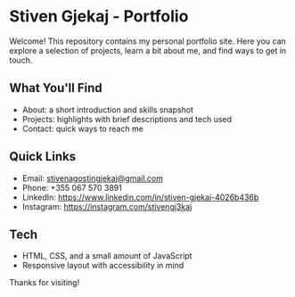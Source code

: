 # Stiven Gjekaj - Portfolio

Welcome! This repository contains my personal portfolio site. Here you can explore a selection of projects, learn a bit about me, and find ways to get in touch.

## What You'll Find
- About: a short introduction and skills snapshot
- Projects: highlights with brief descriptions and tech used
- Contact: quick ways to reach me


## Quick Links
- Email: stivenagostingjekaj@gmail.com
- Phone: +355 067 570 3891
- LinkedIn: https://www.linkedin.com/in/stiven-gjekaj-4026b436b
- Instagram: https://instagram.com/stivengj3kaj

## Tech
- HTML, CSS, and a small amount of JavaScript
- Responsive layout with accessibility in mind

Thanks for visiting!
